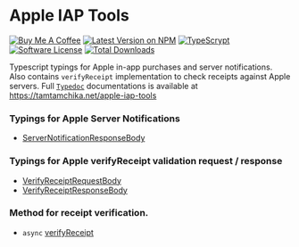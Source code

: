 # Apple IAP Tools

[![Buy Me A Coffee][ico-coffee]][link-coffee]
[![Latest Version on NPM][ico-version]][link-npm]
[![TypeScrypt][ico-types]][link-types]
[![Software License][ico-license]](LICENSE)
[![Total Downloads][ico-downloads]][link-downloads]

Typescript typings for Apple in-app purchases and server notifications. 
Also contains `verifyReceipt` implementation to check receipts against Apple servers.
Full [`Typedoc`](https://typedoc.org) documentations is available at https://tamtamchika.net/apple-iap-tools

### Typings for Apple Server Notifications

* [ServerNotificationResponseBody](https://tamtamchika.net/apple-iap-tools/interfaces/ServerNotificationResponseBody.html)

### Typings for Apple verifyReceipt validation request / response

* [VerifyReceiptRequestBody](https://tamtamchika.net/apple-iap-tools/interfaces/VerifyReceiptRequestBody.html)
* [VerifyReceiptResponseBody](https://tamtamchika.net/apple-iap-tools/types/VerifyReceiptResponseBody.html)

### Method for receipt verification.

* `async` [verifyReceipt](https://tamtamchika.net/apple-iap-tools/functions/verifyReceipt.html)

[ico-coffee]: https://img.shields.io/badge/Buy%20Me%20A-Coffee-%236F4E37.svg?style=flat-square
[ico-version]: https://img.shields.io/npm/v/@tamtamchik/apple-iap-tools.svg?style=flat-square
[ico-license]: https://img.shields.io/npm/l/@tamtamchik/apple-iap-tools.svg?style=flat-square
[ico-downloads]: https://img.shields.io/npm/dt/@tamtamchik/apple-iap-tools.svg?style=flat-square
[ico-types]: https://img.shields.io/npm/types/@tamtamchik/apple-iap-tools.svg?style=flat-square

[link-coffee]: https://www.buymeacoffee.com/tamtamchik
[link-npm]: https://www.npmjs.com/package/@tamtamchik/apple-iap-tools
[link-downloads]: https://www.npmjs.com/package/@tamtamchik/apple-iap-tools
[link-types]: https://tamtamchika.net/apple-iap-tools
